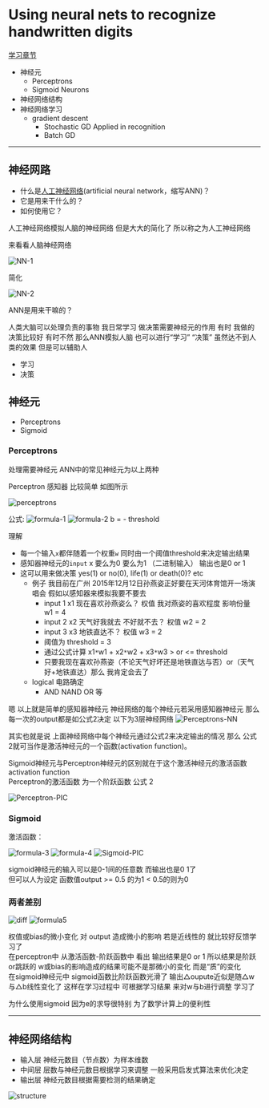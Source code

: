 # Using neural nets to recognize handwritten digits #

[学习章节](http://neuralnetworksanddeeplearning.com/chap1.html)

- 神经元
	- Perceptrons
	- Sigmoid Neurons
- 神经网络结构
- 神经网络学习 
	+ gradient descent
		+ Stochastic GD Applied in recognition
		+ Batch GD 

----------
## 神经网路 ##

- 什么是[人工神经网络](https://en.wikipedia.org/wiki/Artificial_neural_network)(artificial neural network，缩写ANN)？
- 它是用来干什么的？
- 如何使用它？

人工神经网络模拟人脑的神经网络 但是大大的简化了 所以称之为人工神经网络

来看看人脑神经网络

![NN-1](https://ilaif.files.wordpress.com/2015/02/neural-network.jpg)

简化

![NN-2](http://1.bp.blogspot.com/-ewmhj_UedLs/VEIhLPJsRkI/AAAAAAAAAAs/PGuuX9wn1mg/s1600/neuron.png)

ANN是用来干嘛的？

人类大脑可以处理负责的事物 我日常学习 做决策需要神经元的作用 有时 我做的决策比较好 有时不然 那么ANN模拟人脑 也可以进行“学习” “决策”
虽然达不到人类的效果 但是可以辅助人 

- 学习
- 决策 

## 神经元 ##

- Perceptrons
- Sigmoid

### Perceptrons ###

处理需要神经元 ANN中的常见神经元为以上两种

Perceptron 感知器 比较简单 如图所示

![perceptrons](https://raw.githubusercontent.com/JeremiahZhang/MachineLearningJourney/master/_images/15-10-14-Perceptrons.JPG)

公式:
![formula-1](https://raw.githubusercontent.com/JeremiahZhang/MachineLearningJourney/master/_images/15-10-14-formula1.JPG)
![formula-2](https://raw.githubusercontent.com/JeremiahZhang/MachineLearningJourney/master/_images/15-10-14-formula2.JPG)
b = - threshold

理解

- 每一个输入`x`都伴随着一个权重`w` 同时由一个阈值threshold来决定输出结果  
- 感知器神经元的`input` x 要么为0 要么为1 （二进制输入） 输出也是0 or 1
- 这可以用来做决策 yes(1) or no(0), life(1) or death(0)? etc
	+ 例子 我目前在广州 2015年12月12日孙燕姿正好要在天河体育馆开一场演唱会 假如以感知器来模拟我要不要去
		- input 1 x1 现在喜欢孙燕姿么？ 权值 我对燕姿的喜欢程度 影响份量 w1 = 4
		- input 2 x2 天气好我就去 不好就不去？ 权值 w2 = 2
		- input 3 x3 地铁直达不？ 权值 w3 = 2
		- 阈值为 threshold = 3 
		- 通过公式计算 x1`*`w1 + x2`*`w2 + x3`*`w3 > or <= threshold
		- 只要我现在喜欢孙燕姿（不论天气好坏还是地铁直达与否）or（天气好+地铁直达）那么 我肯定会去了
	+ logical 电路确定
		+ AND NAND OR 等

嗯 以上就是简单的感知器神经元 神经网络的每个神经元若采用感知器神经元 那么每一次的output都是如公式2决定 以下为3层神经网络
![Perceptrons-NN](https://raw.githubusercontent.com/JeremiahZhang/MachineLearningJourney/master/_images/15-10-14-Perceptrons-NN.JPG)

其实也就是说 上面神经网络中每个神经元通过公式2来决定输出的情况 那么 公式2就可当作是激活神经元的一个函数(activation function)。

Sigmoid神经元与Perceptron神经元的区别就在于这个激活神经元的激活函数activation function  
Perceptron的激活函数 为一个阶跃函数 公式 2

![Perceptron-PIC](https://raw.githubusercontent.com/JeremiahZhang/MachineLearningJourney/master/_images/15-10-14-Perceptron-PIC.JPG)

### Sigmoid ###

激活函数：

![formula-3](https://raw.githubusercontent.com/JeremiahZhang/MachineLearningJourney/master/_images/15-10-14-formula3.JPG)
![formula-4](https://raw.githubusercontent.com/JeremiahZhang/MachineLearningJourney/master/_images/15-10-14-formula4.JPG)
![Sigmoid-PIC](https://raw.githubusercontent.com/JeremiahZhang/MachineLearningJourney/master/_images/15-10-14-Sigmoid-PIC.JPG)

sigmoid神经元的输入可以是0-1间的任意数 而输出也是0 1了   
但可以人为设定 函数值output >= 0.5 的为1 < 0.5的则为0

### 两者差别 ###

![diff](https://raw.githubusercontent.com/JeremiahZhang/MachineLearningJourney/master/_images/15-10-14-diff.JPG)
![formula5](https://raw.githubusercontent.com/JeremiahZhang/MachineLearningJourney/master/_images/15-10-14-formula5.JPG)

权值或bias的微小变化 对 output 造成微小的影响 若是近线性的 就比较好反馈学习了  
在perceptron中 从激活函数-阶跃函数中 看出 输出结果是0 or 1 所以结果是阶跃or跳跃的 w或bias的影响造成的结果可能不是那微小的变化 而是“质”的变化   
在sigmoid神经元中 sigmoid函数比阶跃函数光滑了 输出△oupute近似是随△w与△b线性变化了 这样在学习过程中 可根据学习结果 来对w与b进行调整 学习了

为什么使用sigmoid 因为e的求导很特别 为了数学计算上的便利性

----------

## 神经网络结构 ##

- 输入层 神经元数目（节点数）为样本维数
- 中间层 层数与神经元数目根据学习来调整 一般采用启发式算法来优化决定
- 输出层 神经元数目根据需要检测的结果确定

![structure]()